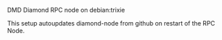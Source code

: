 
DMD Diamond RPC node on debian:trixie

This setup autoupdates diamond-node from github on restart of the RPC Node.